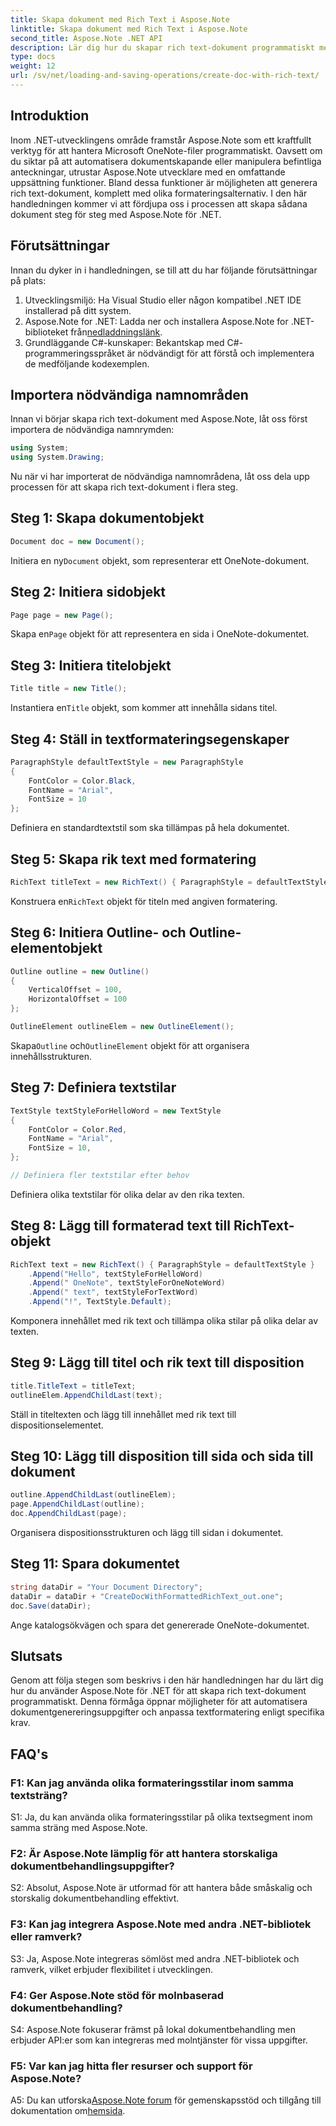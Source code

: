 ```yaml
---
title: Skapa dokument med Rich Text i Aspose.Note
linktitle: Skapa dokument med Rich Text i Aspose.Note
second_title: Aspose.Note .NET API
description: Lär dig hur du skapar rich text-dokument programmatiskt med Aspose.Note för .NET. Steg-för-steg guide med kodexempel.
type: docs
weight: 12
url: /sv/net/loading-and-saving-operations/create-doc-with-rich-text/
---
```

## Introduktion

Inom .NET-utvecklingens område framstår Aspose.Note som ett kraftfullt verktyg för att hantera Microsoft OneNote-filer programmatiskt. Oavsett om du siktar på att automatisera dokumentskapande eller manipulera befintliga anteckningar, utrustar Aspose.Note utvecklare med en omfattande uppsättning funktioner. Bland dessa funktioner är möjligheten att generera rich text-dokument, komplett med olika formateringsalternativ. I den här handledningen kommer vi att fördjupa oss i processen att skapa sådana dokument steg för steg med Aspose.Note för .NET.

## Förutsättningar

Innan du dyker in i handledningen, se till att du har följande förutsättningar på plats:

1. Utvecklingsmiljö: Ha Visual Studio eller någon kompatibel .NET IDE installerad på ditt system.
2.  Aspose.Note for .NET: Ladda ner och installera Aspose.Note for .NET-biblioteket från[nedladdningslänk](https://releases.aspose.com/note/net/).
3. Grundläggande C#-kunskaper: Bekantskap med C#-programmeringsspråket är nödvändigt för att förstå och implementera de medföljande kodexemplen.

## Importera nödvändiga namnområden

Innan vi börjar skapa rich text-dokument med Aspose.Note, låt oss först importera de nödvändiga namnrymden:

```csharp
using System;
using System.Drawing;
```

Nu när vi har importerat de nödvändiga namnområdena, låt oss dela upp processen för att skapa rich text-dokument i flera steg.

## Steg 1: Skapa dokumentobjekt

```csharp
Document doc = new Document();
```

 Initiera en ny`Document` objekt, som representerar ett OneNote-dokument.

## Steg 2: Initiera sidobjekt

```csharp
Page page = new Page();
```

 Skapa en`Page` objekt för att representera en sida i OneNote-dokumentet.

## Steg 3: Initiera titelobjekt

```csharp
Title title = new Title();
```

 Instantiera en`Title` objekt, som kommer att innehålla sidans titel.

## Steg 4: Ställ in textformateringsegenskaper

```csharp
ParagraphStyle defaultTextStyle = new ParagraphStyle
{
    FontColor = Color.Black,
    FontName = "Arial",
    FontSize = 10
};
```

Definiera en standardtextstil som ska tillämpas på hela dokumentet.

## Steg 5: Skapa rik text med formatering

```csharp
RichText titleText = new RichText() { ParagraphStyle = defaultTextStyle }.Append("Title!");
```

 Konstruera en`RichText` objekt för titeln med angiven formatering.

## Steg 6: Initiera Outline- och Outline-elementobjekt

```csharp
Outline outline = new Outline()
{
    VerticalOffset = 100,
    HorizontalOffset = 100
};

OutlineElement outlineElem = new OutlineElement();
```

 Skapa`Outline` och`OutlineElement` objekt för att organisera innehållsstrukturen.

## Steg 7: Definiera textstilar

```csharp
TextStyle textStyleForHelloWord = new TextStyle
{
    FontColor = Color.Red,
    FontName = "Arial",
    FontSize = 10,
};

// Definiera fler textstilar efter behov
```

Definiera olika textstilar för olika delar av den rika texten.

## Steg 8: Lägg till formaterad text till RichText-objekt

```csharp
RichText text = new RichText() { ParagraphStyle = defaultTextStyle }
    .Append("Hello", textStyleForHelloWord)
    .Append(" OneNote", textStyleForOneNoteWord)
    .Append(" text", textStyleForTextWord)
    .Append("!", TextStyle.Default);
```

Komponera innehållet med rik text och tillämpa olika stilar på olika delar av texten.

## Steg 9: Lägg till titel och rik text till disposition

```csharp
title.TitleText = titleText;
outlineElem.AppendChildLast(text);
```

Ställ in titeltexten och lägg till innehållet med rik text till dispositionselementet.

## Steg 10: Lägg till disposition till sida och sida till dokument

```csharp
outline.AppendChildLast(outlineElem);
page.AppendChildLast(outline);
doc.AppendChildLast(page);
```

Organisera dispositionsstrukturen och lägg till sidan i dokumentet.

## Steg 11: Spara dokumentet

```csharp
string dataDir = "Your Document Directory";
dataDir = dataDir + "CreateDocWithFormattedRichText_out.one";
doc.Save(dataDir);
```

Ange katalogsökvägen och spara det genererade OneNote-dokumentet.

## Slutsats

Genom att följa stegen som beskrivs i den här handledningen har du lärt dig hur du använder Aspose.Note för .NET för att skapa rich text-dokument programmatiskt. Denna förmåga öppnar möjligheter för att automatisera dokumentgenereringsuppgifter och anpassa textformatering enligt specifika krav.

## FAQ's

### F1: Kan jag använda olika formateringsstilar inom samma textsträng?

S1: Ja, du kan använda olika formateringsstilar på olika textsegment inom samma sträng med Aspose.Note.

### F2: Är Aspose.Note lämplig för att hantera storskaliga dokumentbehandlingsuppgifter?

S2: Absolut, Aspose.Note är utformad för att hantera både småskalig och storskalig dokumentbehandling effektivt.

### F3: Kan jag integrera Aspose.Note med andra .NET-bibliotek eller ramverk?

S3: Ja, Aspose.Note integreras sömlöst med andra .NET-bibliotek och ramverk, vilket erbjuder flexibilitet i utvecklingen.

### F4: Ger Aspose.Note stöd för molnbaserad dokumentbehandling?

S4: Aspose.Note fokuserar främst på lokal dokumentbehandling men erbjuder API:er som kan integreras med molntjänster för vissa uppgifter.

### F5: Var kan jag hitta fler resurser och support för Aspose.Note?

 A5: Du kan utforska[Aspose.Note forum](https://forum.aspose.com/c/note/28) för gemenskapsstöd och tillgång till dokumentation om[hemsida](https://reference.aspose.com/note/net/).